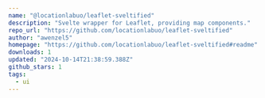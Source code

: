 ```yaml
---
name: "@locationlabuo/leaflet-sveltified"
description: "Svelte wrapper for Leaflet, providing map components."
repo_url: "https://github.com/locationlabuo/leaflet-sveltified"
author: "awenzel5"
homepage: "https://github.com/locationlabuo/leaflet-sveltified#readme"
downloads: 1
updated: "2024-10-14T21:38:59.388Z"
github_stars: 1
tags: 
  - ui
---
```

